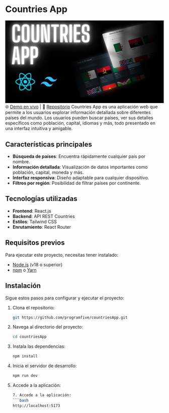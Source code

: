 # **Countries App**
![Mockup de la aplicación](/public/countries-app.png)
🌐 [Demo en vivo](https://countries-app-lyart-omega.vercel.app) | 📝 [Repositorio](https://github.com/programfive/countriesApp.git)
Countries App es una aplicación web que permite a los usuarios explorar información detallada sobre diferentes países del mundo. Los usuarios pueden buscar países, ver sus detalles específicos como población, capital, idiomas y más, todo presentado en una interfaz intuitiva y amigable.

## **Características principales**
- **Búsqueda de países**: Encuentra rápidamente cualquier país por nombre.
- **Información detallada**: Visualización de datos importantes como población, capital, moneda y más.
- **Interfaz responsiva**: Diseño adaptable para cualquier dispositivo.
- **Filtros por región**: Posibilidad de filtrar países por continente.

## **Tecnologías utilizadas**
- **Frontend**: React.js
- **Backend**: API REST Countries
- **Estilos**: Tailwind CSS
- **Enrutamiento**: React Router

## **Requisitos previos**
Para ejecutar este proyecto, necesitas tener instalado:
- [Node.js](https://nodejs.org/) (v18 o superior)
- [npm](https://www.npmjs.com/) o [Yarn](https://yarnpkg.com/)

## **Instalación**
Sigue estos pasos para configurar y ejecutar el proyecto:

1. Clona el repositorio:
    ```bash
    git https://github.com/programfive/countriesApp.git

2. Navega al directorio del proyecto:
   ```bash
   cd countriesApp
3. Instala las dependencias:
   ```bash
   npm install
4. Inicia el servidor de desarrollo:
   ```bash
   npm run dev
7. Accede a la aplicación:
   ```bash
   7. Accede a la aplicación:
   ```bash
   http://localhost:5173

